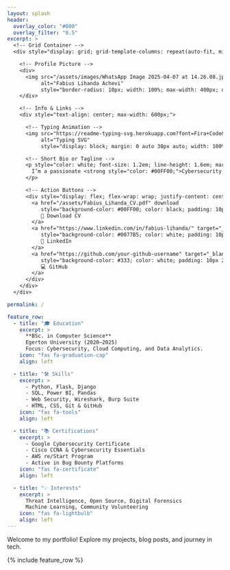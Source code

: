 ```yaml
---
layout: splash
header:
  overlay_color: "#000"
  overlay_filter: "0.5"
excerpt: >
  <!-- Grid Container -->
  <div style="display: grid; grid-template-columns: repeat(auto-fit, minmax(300px, 1fr)); gap: 30px; padding: 40px; align-items: center; justify-items: center;">

    <!-- Profile Picture -->
    <div>
      <img src="/assets/images/WhatsApp Image 2025-04-07 at 14.26.08.jpeg" 
           alt="Fabius Lihanda Achevi" 
           style="border-radius: 10px; width: 100%; max-width: 400px; object-fit: cover; border: 6px solid #00FF00; box-shadow: 0 4px 10px rgba(0,0,0,0.6);">
    </div>

    <!-- Info & Links -->
    <div style="text-align: center; max-width: 600px;">

      <!-- Typing Animation -->
      <img src="https://readme-typing-svg.herokuapp.com?font=Fira+Code&weight=700&pause=1000&color=00FF00&width=700&height=100&lines=Cybersecurity+%7C+Data+Science+%7C+Python+Web+Development;Passionate+about+Securing+the+Digital+World;Analyzing+Data+for+Meaningful+Insights;Building+Scalable+and+Secure+Web+Applications" 
           alt="Typing SVG" 
           style="display: block; margin: 0 auto 30px auto; width: 100%; max-width: 700px; height: auto;">

      <!-- Short Bio or Tagline -->
      <p style="color: white; font-size: 1.2em; line-height: 1.6em; margin-bottom: 20px;">
        I’m a passionate <strong style="color: #00FF00;">Cybersecurity Enthusiast</strong> and <strong style="color: #00FF00;">Data Analyst</strong> with a love for solving real-world problems using code. I thrive at the intersection of security and analytics, and I'm on a mission to make digital spaces safer and smarter.
      </p>

      <!-- Action Buttons -->
      <div style="display: flex; flex-wrap: wrap; justify-content: center; gap: 15px; margin-top: 20px;">
        <a href="/assets/Fabius_Lihanda_CV.pdf" download 
           style="background-color: #00FF00; color: black; padding: 10px 20px; border-radius: 6px; text-decoration: none; font-weight: bold;">
           📄 Download CV
        </a>
        <a href="https://www.linkedin.com/in/fabius-lihanda/" target="_blank" 
           style="background-color: #0077B5; color: white; padding: 10px 20px; border-radius: 6px; text-decoration: none; font-weight: bold;">
           🔗 LinkedIn
        </a>
        <a href="https://github.com/your-github-username" target="_blank" 
           style="background-color: #333; color: white; padding: 10px 20px; border-radius: 6px; text-decoration: none; font-weight: bold;">
           💻 GitHub
        </a>
      </div>
    </div>
  </div>

permalink: /

feature_row:
  - title: "🎓 Education"
    excerpt: >
      **BSc. in Computer Science**  
      Egerton University (2020–2025)  
      Focus: Cybersecurity, Cloud Computing, and Data Analytics.
    icon: "fas fa-graduation-cap"
    align: left

  - title: "🛠 Skills"
    excerpt: >
      - Python, Flask, Django  
      - SQL, Power BI, Pandas  
      - Web Security, Wireshark, Burp Suite  
      - HTML, CSS, Git & GitHub
    icon: "fas fa-tools"
    align: left

  - title: "📚 Certifications"
    excerpt: >
      - Google Cybersecurity Certificate  
      - Cisco CCNA & Cybersecurity Essentials  
      - AWS re/Start Program  
      - Active in Bug Bounty Platforms
    icon: "fas fa-certificate"
    align: left

  - title: "💡 Interests"
    excerpt: >
      Threat Intelligence, Open Source, Digital Forensics  
      Machine Learning, Community Volunteering
    icon: "fas fa-lightbulb"
    align: left
---
```


Welcome to my portfolio! Explore my projects, blog posts, and journey in tech.

{% include feature_row %}
